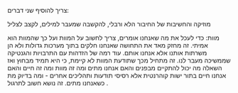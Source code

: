 צריך להוסיף שני דברים:

מוזיקה והחשיבות של החיבור הלא ורבלי, להקשבה שמעבר למילים, לקצב לצליל

מוות: כדי לעכל את מה שאנחנו אומרים, צריך לחשוב על המוות ועל כך שהמוות הוא אמיתי. זה מחזק מאד את התחושה שאנחנו חלקים בתוך מערכות גדולות ולא הן משרתות אותנו אלא אנחנו אותם. עוד רמה של הזדהות עם התרבויות והגנטיקה שממשיכה מעבר לנו. זה מתחיל מכך שתודעת המוות לא קיימת, כי היא תמיד מבחוץ ואז השאלה מה יכול להתקיים מבפנים והאם אנחנו מתים ומה זה מוות ומה זה חיים והאם אנחנו חיים בתור ישות קוהרנטית אלא רסיסי תודעות ותהליכים אחרים - ומה בדיוק מת כשאנחנו מתים. זה נושא חשוב לתרגול .

